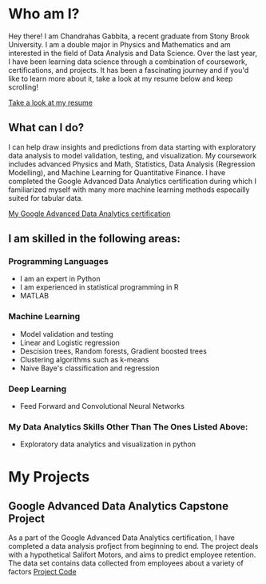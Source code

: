 # Who am I?
Hey there! I am Chandrahas Gabbita, a recent graduate from Stony Brook University. I am a double major in Physics and Mathematics and am interested in the field of Data Analysis and Data Science. Over the last year, I have been learning data science through a combination of coursework, certifications, and projects. It has been a fascinating journey and if you'd like to learn more about it, take a look at my resume below and keep scrolling!

[Take a look at my resume](https://github.com/gabbita-ss/Portfolio/blob/main/CG%20.pdf)

## What can I do?
I can help draw insights and predictions from data starting with exploratory data analysis to model validation, testing, and visualization. My coursework includes advanced Physics and Math, Statistics, Data Analysis (Regression Modelling), and Machine Learning for Quantitative Finance. I have completed the Google Advanced Data Analytics certification during which I familiarized myself with many more machine learning methods especailly suited for tabular data.

[My Google Advanced Data Analytics certification](https://github.com/gabbita-ss/Portfolio/blob/main/Certification.pdf)

## I am skilled in the following areas:

### Programming Languages
- I am an expert in Python
- I am experienced in statistical programming in R
- MATLAB

### Machine Learning 
- Model validation and testing
- Linear and Logistic regression
- Descision trees, Random forests, Gradient boosted trees
- Clustering algorithms such as k-means
- Naive Baye's classification and regression

### Deep Learning 
- Feed Forward and Convolutional Neural Networks

### My Data Analytics Skills Other Than The Ones Listed Above:
- Exploratory data analytics and visualization in python

# My Projects 

## Google Advanced Data Analytics Capstone Project
As a part of the Google Advanced Data Analytics certification, I have completed a data analysis profject from beginning to end. The project deals with a hypothetical Salifort Motors, and aims to predict employee retention. The data set contains data collected from employees about a variety of factors 
[Project Code](https://nbviewer.org/github/gabbita-ss/Portfolio/blob/main/Google%20Advanced%20Data%20Analytics%20Project.ipynb)




